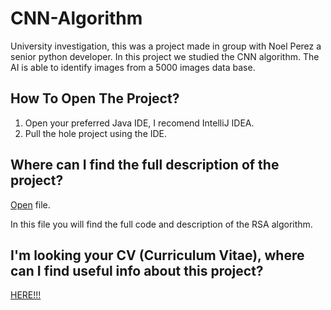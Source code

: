 # CNN-Algorithm
University investigation, this was a project made in group with Noel Perez a senior python developer. In this project we studied the CNN algorithm. The AI is able to identify images from a 5000 images data base.  


## How To Open The Project?
1. Open your preferred Java IDE, I recomend IntelliJ IDEA. 
2. Pull the hole project using the IDE.

## Where can I find the full description of the project?

[Open](https://github.com/juanfranciscocis/CNN-Algorithm/blob/ff8880c50d27dae4006cac6eac8d10358dfcbaa2/CNN.pdf) file. 

In this file you will find the full code and description of the RSA algorithm.

## I'm looking your CV (Curriculum Vitae), where can I find useful info about this project? 

[HERE!!!](https://github.com/juanfranciscocis/CNN-Algorithm/blob/ff8880c50d27dae4006cac6eac8d10358dfcbaa2/CNN.pdf)
